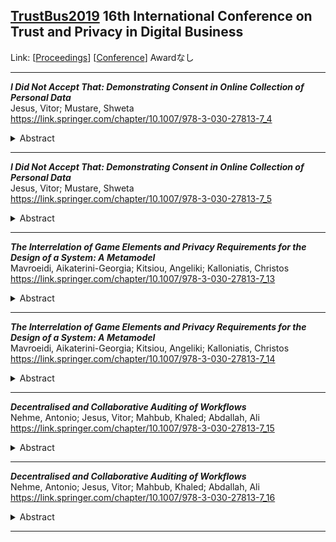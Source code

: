 ## [TrustBus2019](TrustBus2019.md) 16th International Conference on Trust and Privacy in Digital Business
Link: [[Proceedings](https://link.springer.com/book/10.1007/978-3-030-27813-7)]
[[Conference](http://www.dexa.org/trustbus2019)]
Awardなし  
***
**_I Did Not Accept That: Demonstrating Consent in Online Collection of Personal Data_**  
Jesus, Vitor; Mustare, Shweta  
https://link.springer.com/chapter/10.1007/978-3-030-27813-7_4  
<details><summary>Abstract</summary>Privacy in online collection of personal data is currently a much debated topic considering, amongst other reasons, the incidents with well known digital organisations, such as social networks and, in Europe, the recent EU/GDPR regulation. Among other required practices, explicit and simply worded consent from individuals must be obtained before collecting and using personal information. Further, individuals must also be given detailed information about what, how and what for data is collected. Consent is typically obtained at the collection point and, at a single point in time (ignoring updates), associated with Privacy Policies or End-User Agreements. At any moment, both the user and the organization should be able to produce evidence of this consent. This proof should not be disputable which leads us to strong cryptographic properties.The problem we discuss is how to robustly demonstrate such consent was given. We adapt fair-exchange protocols to this particular problem and, upon an exchange of personal data, we are able to produce a cryptographic receipt of acceptance that any party can use to prove consent and elicit non-repudiation. We discuss two broad strategies: a pure peer-to-peer scheme and the use of a Trusted Third Party.</details>

***

**_I Did Not Accept That: Demonstrating Consent in Online Collection of Personal Data_**  
Jesus, Vitor; Mustare, Shweta  
https://link.springer.com/chapter/10.1007/978-3-030-27813-7_5  
<details><summary>Abstract</summary>Privacy in online collection of personal data is currently a much debated topic considering, amongst other reasons, the incidents with well known digital organisations, such as social networks and, in Europe, the recent EU/GDPR regulation. Among other required practices, explicit and simply worded consent from individuals must be obtained before collecting and using personal information. Further, individuals must also be given detailed information about what, how and what for data is collected. Consent is typically obtained at the collection point and, at a single point in time (ignoring updates), associated with Privacy Policies or End-User Agreements. At any moment, both the user and the organization should be able to produce evidence of this consent. This proof should not be disputable which leads us to strong cryptographic properties.The problem we discuss is how to robustly demonstrate such consent was given. We adapt fair-exchange protocols to this particular problem and, upon an exchange of personal data, we are able to produce a cryptographic receipt of acceptance that any party can use to prove consent and elicit non-repudiation. We discuss two broad strategies: a pure peer-to-peer scheme and the use of a Trusted Third Party.</details>

***

**_The Interrelation of Game Elements and Privacy Requirements for the Design of a System: A Metamodel_**  
Mavroeidi, Aikaterini-Georgia; Kitsiou, Angeliki; Kalloniatis, Christos  
https://link.springer.com/chapter/10.1007/978-3-030-27813-7_13  
<details><summary>Abstract</summary>Due to the increased use of Information and Communication Technologies (ICTs), several methods have been developed in order to create more attractive interaction environments, so that users’ interest on using services to be maintained. Gamification consists a method, aiming to increase users’ engagement by implementing game design elements in services that are not games [1]. While using all these services, users’ information is recorded and monitored. Except the importance of increasing the use of ICTs, it is crucial to ensure that users’ personal information will be protected. To achieve it, privacy issues should be considered by software developers during the design phase of a service, in parallel with the game design elements. Based on our previous research [2], it was identified that the relation between gamification and privacy has not been examined sufficiently. As a result, a detailed analysis was conducted. In this work, in order to examine this relation in existent services, a detailed description of gamified services in several sectors has been conducted. Afterwards, based on the results of the conducted research and the examination of existent gamified services, a metamodel is presented, which describes how each game element conflicts with privacy requirements. By using this metamodel, software developers will be able to identify which mechanisms should be implemented in such services, so that users’ privacy to be protected in parallel. The development of such services ensures the trust between users and them and consequently, users’ engagements will be increased [3].</details>

***

**_The Interrelation of Game Elements and Privacy Requirements for the Design of a System: A Metamodel_**  
Mavroeidi, Aikaterini-Georgia; Kitsiou, Angeliki; Kalloniatis, Christos  
https://link.springer.com/chapter/10.1007/978-3-030-27813-7_14  
<details><summary>Abstract</summary>Due to the increased use of Information and Communication Technologies (ICTs), several methods have been developed in order to create more attractive interaction environments, so that users’ interest on using services to be maintained. Gamification consists a method, aiming to increase users’ engagement by implementing game design elements in services that are not games [1]. While using all these services, users’ information is recorded and monitored. Except the importance of increasing the use of ICTs, it is crucial to ensure that users’ personal information will be protected. To achieve it, privacy issues should be considered by software developers during the design phase of a service, in parallel with the game design elements. Based on our previous research [2], it was identified that the relation between gamification and privacy has not been examined sufficiently. As a result, a detailed analysis was conducted. In this work, in order to examine this relation in existent services, a detailed description of gamified services in several sectors has been conducted. Afterwards, based on the results of the conducted research and the examination of existent gamified services, a metamodel is presented, which describes how each game element conflicts with privacy requirements. By using this metamodel, software developers will be able to identify which mechanisms should be implemented in such services, so that users’ privacy to be protected in parallel. The development of such services ensures the trust between users and them and consequently, users’ engagements will be increased [3].</details>

***

**_Decentralised and Collaborative Auditing of Workflows_**  
Nehme, Antonio; Jesus, Vitor; Mahbub, Khaled; Abdallah, Ali  
https://link.springer.com/chapter/10.1007/978-3-030-27813-7_15  
<details><summary>Abstract</summary>Workflows involve actions and decision making at the level of each participant. Trusted generation, collection and storage of evidence is fundamental for these systems to assert accountability in case of disputes. Ensuring the security of audit systems requires reliable protection of evidence in order to cope with its confidentiality, its integrity at generation and storage phases, as well as its availability. Collusion with an audit authority is a threat that can affect all these security aspects, and there is room for improvement in existent approaches that target this problem.This work presents an approach for workflow auditing which targets security challenges of collusion-related threats, covers different trust and confidentiality requirements, and offers flexible levels of scrutiny for reported events. It relies on participants verifying each other’s reported audit data, and introduces a secure mechanism to share encrypted audit trails with participants while protecting their confidentiality. We discuss the adequacy of our audit approach to produce reliable evidence despite possible collusion to destroy, tamper with, or hide evidence.</details>

***

**_Decentralised and Collaborative Auditing of Workflows_**  
Nehme, Antonio; Jesus, Vitor; Mahbub, Khaled; Abdallah, Ali  
https://link.springer.com/chapter/10.1007/978-3-030-27813-7_16  
<details><summary>Abstract</summary>Workflows involve actions and decision making at the level of each participant. Trusted generation, collection and storage of evidence is fundamental for these systems to assert accountability in case of disputes. Ensuring the security of audit systems requires reliable protection of evidence in order to cope with its confidentiality, its integrity at generation and storage phases, as well as its availability. Collusion with an audit authority is a threat that can affect all these security aspects, and there is room for improvement in existent approaches that target this problem.This work presents an approach for workflow auditing which targets security challenges of collusion-related threats, covers different trust and confidentiality requirements, and offers flexible levels of scrutiny for reported events. It relies on participants verifying each other’s reported audit data, and introduces a secure mechanism to share encrypted audit trails with participants while protecting their confidentiality. We discuss the adequacy of our audit approach to produce reliable evidence despite possible collusion to destroy, tamper with, or hide evidence.</details>

***

